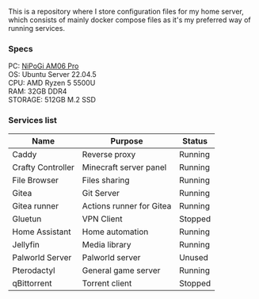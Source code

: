 This is a repository where I store configuration files for my home server, which consists of mainly docker compose files as it's my preferred way of running services.

### Specs
PC: [NiPoGi AM06 Pro](https://www.amazon.fr/dp/B0CQ2N6CQ5)<br>
OS: Ubuntu Server 22.04.5<br>
CPU: AMD Ryzen 5 5500U<br>
RAM: 32GB DDR4<br>
STORAGE: 512GB M.2 SSD

### Services list
Name                | Purpose                  | Status
------------------- | ------------------------ | -------
Caddy               | Reverse proxy            | Running
Crafty Controller   | Minecraft server panel   | Running
File Browser        | Files sharing            | Running
Gitea               | Git Server               | Running
Gitea runner        | Actions runner for Gitea | Running
Gluetun             | VPN Client               | Stopped
Home Assistant      | Home automation          | Running
Jellyfin            | Media library            | Running
Palworld Server     | Palworld server          | Unused
Pterodactyl         | General game server      | Running
qBittorrent         | Torrent client           | Stopped
